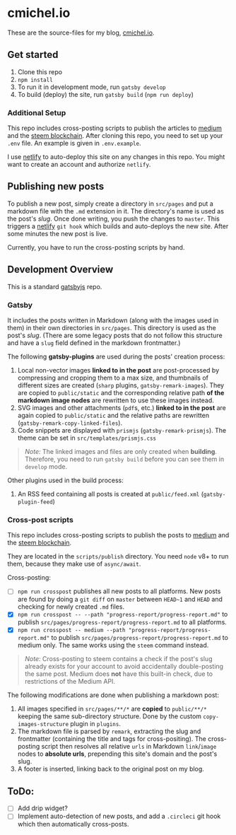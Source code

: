 # cmichel.io
These are the source-files for my blog, [cmichel.io](https://cmichel.io).

## Get started
1. Clone this repo
1. `npm install`
1. To run it in development mode, run `gatsby develop`
1. To build (deploy) the site, run `gatsby build` (`npm run deploy`)


### Additional Setup
This repo includes cross-posting scripts to publish the articles to [medium](https://medium.com) and the [steem blockchain](https://steemit.com).
After cloning this repo, you need to set up your `.env` file. An example is given in `.env.example`.

I use [netlify](https://netlify.com) to auto-deploy this site on any changes in this repo. You might want to create an account and authorize `netlify`.


## Publishing new posts
To publish a new post, simply create a directory in `src/pages` and put a markdown file with the `.md` extension in it. The directory's name is used as the post's _slug_.
Once done writing, you push the changes to `master`.
This triggers a [netlify](https://netlify.com) `git hook` which builds and auto-deploys the new site. After some minutes the new post is live.

Currently, you have to run the cross-posting scripts by hand.

## Development Overview
This is a standard [gatsbyjs](https://gatsbyjs.org) repo.

### Gatsby
It includes the posts written in Markdown (along with the images used in them) in their own directories in `src/pages`. This directory is used as the post's _slug_. (There are some legacy posts that do not follow this structure and have a `slug` field defined in the markdown frontmatter.)

The following **gatsby-plugins** are used during the posts' creation process:
1. Local non-vector images **linked to in the post** are post-processed by compressing and cropping them to a max size, and thumbnails of different sizes are created (`sharp` plugins, `gatsby-remark-images`).
They are copied to `public/static` and the corresponding relative path **of the markdown image nodes** are rewritten to use these images instead.
1. SVG images and other attachments (`pdf`s, etc.) **linked to in the post** are again copied to `public/static` and the relative paths are rewritten (`gatsby-remark-copy-linked-files`).
1. Code snippets are displayed with `prismjs` (`gatsby-remark-prismjs`). The theme can be set in `src/templates/prismjs.css`

> _Note:_ The linked images and files are only created when **building**. Therefore, you need to run `gatsby build` before you can see them in `develop` mode.

Other plugins used in the build process:
1. An RSS feed containing all posts is created at `public/feed.xml` (`gatsby-plugin-feed`)

### Cross-post scripts
This repo includes cross-posting scripts to publish the posts to [medium](https://medium.com) and the [steem blockchain](https://steemit.com).

They are located in the `scripts/publish` directory. You need `node` v8+ to run them, because they make use of `async/await`.

Cross-posting:
* [ ] `npm run crosspost` publishes all new posts to all platforms. New posts are found by doing a `git diff` on `master` between `HEAD~1` and `HEAD` and checking for newly created `.md` files.
* [x] `npm run crosspost -- --path "progress-report/progress-report.md"` to publish `src/pages/progress-report/progress-report.md` to all platforms.
* [x] `npm run crosspost -- medium --path "progress-report/progress-report.md"` to publish `src/pages/progress-report/progress-report.md` to medium only. The same works using the `steem` command instead.

> _Note:_ Cross-posting to steem contains a check if the post's slug already exists for your account to avoid accidentally double-posting the same post. Medium does **not** have this built-in check, due to restrictions of the Medium API.

The following modifications are done when publishing a markdown post:
1. All images specified in `src/pages/**/*` are **copied** to `public/**/*` keeping the same sub-directory structure. Done by the custom `copy-images-structure` plugin in `plugins`.
1. The markdown file is parsed by `remark`, extracting the slug and frontmatter (containing the title and tags for cross-positing). The cross-posting script then resolves all relative `urls` in Markdown `link`/`image` nodes to **absolute urls**, prepending this site's domain and the post's slug.
1. A footer is inserted, linking back to the original post on my blog.

## ToDo:
* [ ] Add drip widget?
* [ ] Implement auto-detection of new posts, and add a `.circleci` git hook which then automatically cross-posts.
